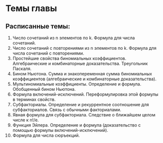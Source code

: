 # Темы главы
## Расписанные темы:
1. Число сочетаний из n элементов по k. Формула для числа сочетаний.
2. Число сочетаний с повторениями из n элементов по k. Формула для числа сочетаний с повторениями.
3. Простейшие свойства биномиальных коэффициентов. Алгебраические и комбинаторные доказательства. Треугольник Паскаля.
4. Бином Ньютона. Сумма и знакопеременная сумма биномиальных коэффициентов (алгебраические и комбинаторные доказательства).
5. Мультиномиальные коэффициенты. Определение и формула. Обобщенный бином Ньютона.
6. Формула включений-исключений. Переформулировка этой формулы в терминах свойств.
7. Субфакториалы. Определение и рекуррентное соотношение для субфакториалов. Связь с обычными факториалами.
8. Явная формула для субфакториала. Следствие о ближайшем целом числе к n!/e.
9. Функция Эйлера. Определение и формула (доказательство с помощью формулы включений-исключений).
10. Формула для числа сюръекций. 
